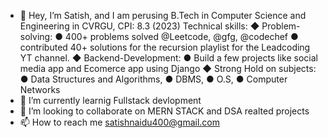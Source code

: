 - 👋 Hey, I’m Satish, and I am perusing B.Tech in Computer Science and Engineering in CVRGU, CPI: 8.3 (2023)
Technical skills:
◆ Problem-solving: ● 400+ problems solved @Leetcode, @gfg, @codechef ● contributed 40+ solutions for the recursion playlist for the Leadcoding YT channel.
◆ Backend-Development: ● Build a few projects like social media app and Ecomerce app using Django
◆ Strong Hold on subjects: ● Data Structures and Algorithms, ● DBMS, ● O.S, ● Computer Networks
- 🌱 I’m currently learnig Fullstack devlopment
- 💞️ I’m looking to collaborate on MERN STACK and DSA realted projects
- 📫 How to reach me satishnaidu400@gmail.com


<!---
Satishnaidu58/Satishnaidu58 is a ✨ special ✨ repository because its `README.md` (this file) appears on your GitHub profile.
You can click the Preview link to take a look at your changes.
--->
